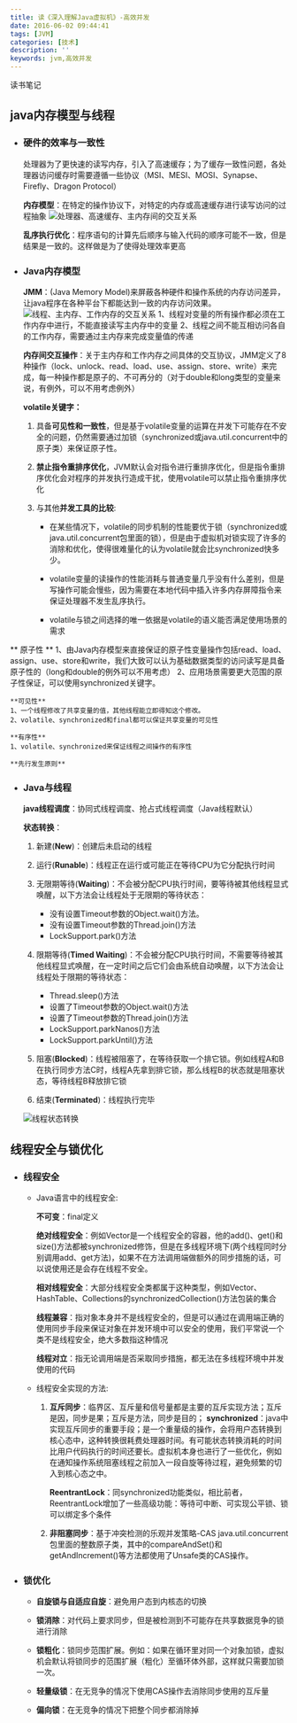 ```yaml
---
title: 读《深入理解Java虚拟机》-高效并发
date: 2016-06-02 09:44:41
tags: [JVM]
categories: [技术]
description: ''
keywords: jvm,高效并发
---
```

读书笔记
<!--more-->
## java内存模型与线程
* ### 硬件的效率与一致性
	处理器为了更快速的读写内存，引入了高速缓存；为了缓存一致性问题，各处理器访问缓存时需要遵循一些协议（MSI、MESI、MOSI、Synapse、Firefly、Dragon Protocol）

	**内存模型**：在特定的操作协议下，对特定的内存或高速缓存进行读写访问的过程抽象
	![处理器、高速缓存、主内存间的交互关系](http://7xqlat.com1.z0.glb.clouddn.com/处理器、高速缓存、主内存间的交互关系.png)

	**乱序执行优化**：程序语句的计算先后顺序与输入代码的顺序可能不一致，但是结果是一致的。这样做是为了使得处理效率更高

* ### Java内存模型
	**JMM**：(Java Memory Model)来屏蔽各种硬件和操作系统的内存访问差异，让java程序在各种平台下都能达到一致的内存访问效果。
	![线程、主内存、工作内存的交互关系](http://7xqlat.com1.z0.glb.clouddn.com/线程、工作内存、内存间的交互.png)
	1、线程对变量的所有操作都必须在工作内存中进行，不能直接读写主内存中的变量
	2、线程之间不能互相访问各自的工作内存，需要通过主内存来完成变量值的传递

	**内存间交互操作**：关于主内存和工作内存之间具体的交互协议，JMM定义了8种操作（lock、unlock、read、load、use、assign、store、write）来完成，每一种操作都是原子的、不可再分的（对于double和long类型的变量来说，有例外，可以不用考虑例外）

	**volatile关键字：**
	1. 具备**可见性和一致性**，但是基于volatile变量的运算在并发下可能存在不安全的问题，仍然需要通过加锁（synchronized或java.util.concurrent中的原子类）来保证原子性。

	1. **禁止指令重排序优化**，JVM默认会对指令进行重排序优化，但是指令重排序优化会对程序的并发执行造成干扰，使用volatile可以禁止指令重排序优化

	1. 与其他**并发工具的比较**:
		* 在某些情况下，volatile的同步机制的性能要优于锁（synchronized或java.util.concurrent包里面的锁），但是由于虚拟机对锁实现了许多的消除和优化，使得很难量化的认为volatile就会比synchronized快多少。

		* volatile变量的读操作的性能消耗与普通变量几乎没有什么差别，但是写操作可能会慢些，因为需要在本地代码中插入许多内存屏障指令来保证处理器不发生乱序执行。

		* volatile与锁之间选择的唯一依据是volatile的语义能否满足使用场景的需求

 ** 原子性 **
	1、由Java内存模型来直接保证的原子性变量操作包括read、load、assign、use、store和write，我们大致可以认为基础数据类型的访问读写是具备原子性的（long和double的例外可以不用考虑）
	2、应用场景需要更大范围的原子性保证，可以使用synchronized关键字。

	**可见性**
	1、一个线程修改了共享变量的值，其他线程能立即得知这个修改。
	2、volatile、synchronized和final都可以保证共享变量的可见性

	**有序性**
	1、volatile、synchronized来保证线程之间操作的有序性

	**先行发生原则**

* ### Java与线程
	**java线程调度**：协同式线程调度、抢占式线程调度（Java线程默认）

	**状态转换**：
	1. 新建(**New**)：创建后未启动的线程

	1. 运行(**Runable**)：线程正在运行或可能正在等待CPU为它分配执行时间

	1. 无限期等待(**Waiting**)：不会被分配CPU执行时间，要等待被其他线程显式唤醒，以下方法会让线程处于无限期的等待状态：
		* 没有设置Timeout参数的Object.wait()方法。
		* 没有设置Timeout参数的Thread.join()方法
		* LockSupport.park()方法

	1. 限期等待(**Timed Waiting**)：不会被分配CPU执行时间，不需要等待被其他线程显式唤醒，在一定时间之后它们会由系统自动唤醒，以下方法会让线程处于限期的等待状态：
		* Thread.sleep()方法
		* 设置了Timeout参数的Object.wait()方法
		* 设置了Timeout参数的Thread.join()方法
		* LockSupport.parkNanos()方法
		* LockSupport.parkUntil()方法

	1. 阻塞(**Blocked**)：线程被阻塞了，在等待获取一个排它锁。例如线程A和B在执行同步方法C时，线程A先拿到排它锁，那么线程B的状态就是阻塞状态，等待线程B释放排它锁

	1. 结束(**Terminated**)：线程执行完毕

	![线程状态转换](http://7xqlat.com1.z0.glb.clouddn.com/线程状态转换关系.png)



## 线程安全与锁优化

* ### 线程安全
	* Java语言中的线程安全:
	
		**不可变**：final定义

		**绝对线程安全**：例如Vector是一个线程安全的容器，他的add()、get()和size()方法都被synchronized修饰，但是在多线程环境下(两个线程同时分别调用add、get方法)，如果不在方法调用端做额外的同步措施的话，可以说使用还是会存在线程不安全。

		**相对线程安全**：大部分线程安全类都属于这种类型，例如Vector、HashTable、Collections的synchronizedCollection()方法包装的集合

		**线程兼容**：指对象本身并不是线程安全的，但是可以通过在调用端正确的使用同步手段来保证对象在并发环境中可以安全的使用，我们平常说一个类不是线程安全，绝大多数指这种情况

		**线程对立**：指无论调用端是否采取同步措施，都无法在多线程环境中并发使用的代码

	* 线程安全实现的方法:

		1. **互斥同步**：临界区、互斥量和信号量都是主要的互斥实现方法；互斥是因，同步是果；互斥是方法，同步是目的；
			**synchronized**：java中实现互斥同步的重要手段；是一个重量级的操作，会将用户态转换到核心态中，这种转换很耗费处理器时间。有可能状态转换消耗的时间比用户代码执行的时间还要长。虚拟机本身也进行了一些优化，例如在通知操作系统阻塞线程之前加入一段自旋等待过程，避免频繁的切入到核心态之中。

			**ReentrantLock**：同synchronized功能类似，相比前者，ReentrantLock增加了一些高级功能：等待可中断、可实现公平锁、锁可以绑定多个条件

		2. **非阻塞同步**：基于冲突检测的乐观并发策略-CAS
			java.util.concurrent包里面的整数原子类，其中的compareAndSet()和getAndIncrement()等方法都使用了Unsafe类的CAS操作。

* ### 锁优化

	* **自旋锁与自适应自旋**：避免用户态到内核态的切换

	* **锁消除**：对代码上要求同步，但是被检测到不可能存在共享数据竞争的锁进行消除

	* **锁粗化**：锁同步范围扩展。例如：如果在循环里对同一个对象加锁，虚拟机会默认将锁同步的范围扩展（粗化）至循环体外部，这样就只需要加锁一次。

	* **轻量级锁**：在无竞争的情况下使用CAS操作去消除同步使用的互斥量

	* **偏向锁**：在无竞争的情况下把整个同步都消除掉
